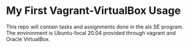 # My First Vagrant-VirtualBox Usage
This repo will contain tasks and assignments done in the alx SE program.
The environment is Ubuntu-focal 20.04 provided through vagrant and Oracle VirtualBox.
